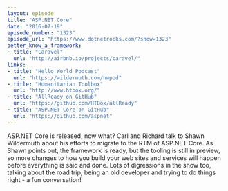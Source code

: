```yaml
---
layout: episode
title: "ASP.NET Core"
date: "2016-07-19"
episode_number: "1323"
episode_url: "https://www.dotnetrocks.com/?show=1323"
better_know_a_framework:
- title: "Caravel"
  url: "http://airbnb.io/projects/caravel/"
links:
- title: "Hello World Podcast"
  url: "https://wildermuth.com/hwpod"
- title: "Humanitarian Toolbox"
  url: "http://www.htbox.org/"
- title: "AllReady on GitHub"
  url: "https://github.com/HTBox/allReady"
- title: "ASP.NET Core on GitHub"
  url: "https://github.com/aspnet"
---
```


ASP.NET Core is released, now what? Carl and Richard talk to Shawn Wildermuth about his efforts to migrate to the RTM of ASP.NET Core. As Shawn points out, the framework is ready, but the tooling is still in preview, so more changes to how you build your web sites and services will happen before everything is said and done. Lots of digressions in the show too, talking about the road trip, being an old developer and trying to do things right - a fun conversation!
